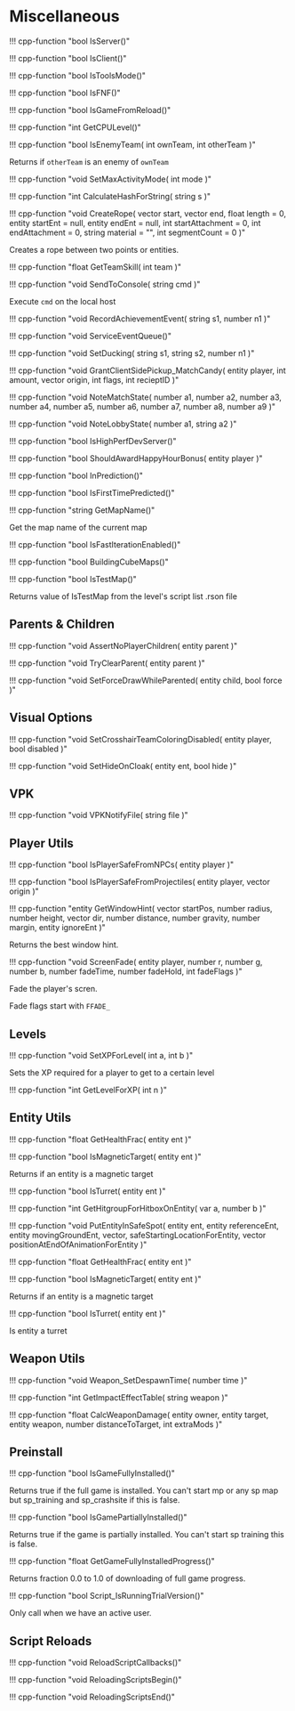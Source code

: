 # Miscellaneous

!!! cpp-function "bool IsServer()"

!!! cpp-function "bool IsClient()"

!!! cpp-function "bool IsToolsMode()"

!!! cpp-function "bool IsFNF()"

!!! cpp-function "bool IsGameFromReload()"

!!! cpp-function "int GetCPULevel()"

!!! cpp-function "bool IsEnemyTeam( int ownTeam, int otherTeam )"

  Returns if `otherTeam` is an enemy of `ownTeam`

!!! cpp-function "void SetMaxActivityMode( int mode )"

!!! cpp-function "int CalculateHashForString( string s )"

!!! cpp-function "void CreateRope( vector start, vector end, float length = 0, entity startEnt = null, entity endEnt = null, int startAttachment = 0, int endAttachment = 0, string material = "", int segmentCount = 0 )"

  Creates a rope between two points or entities.

!!! cpp-function "float GetTeamSkill( int team )"

!!! cpp-function "void SendToConsole( string cmd )"

  Execute `cmd` on the local host

!!! cpp-function "void RecordAchievementEvent( string s1, number n1 )"

!!! cpp-function "void ServiceEventQueue()"

!!! cpp-function "void SetDucking( string s1, string s2, number n1 )"

!!! cpp-function "void GrantClientSidePickup_MatchCandy( entity player, int amount, vector origin, int flags, int recieptID )"

!!! cpp-function "void NoteMatchState( number a1, number a2, number a3, number a4, number a5, number a6, number a7, number a8, number a9 )"

!!! cpp-function "void NoteLobbyState( number a1, string a2 )"

!!! cpp-function "bool IsHighPerfDevServer()"

!!! cpp-function "bool ShouldAwardHappyHourBonus( entity player )"

!!! cpp-function "bool InPrediction()"

!!! cpp-function "bool IsFirstTimePredicted()"

!!! cpp-function "string GetMapName()"

  Get the map name of the current map

!!! cpp-function "bool IsFastIterationEnabled()"

!!! cpp-function "bool BuildingCubeMaps()"

!!! cpp-function "bool IsTestMap()"

  Returns value of IsTestMap from the level's script list .rson file

## Parents & Children

!!! cpp-function "void AssertNoPlayerChildren( entity parent )"

!!! cpp-function "void TryClearParent( entity parent )"

!!! cpp-function "void SetForceDrawWhileParented( entity child, bool force )"

## Visual Options

!!! cpp-function "void SetCrosshairTeamColoringDisabled( entity player, bool disabled )"

!!! cpp-function "void SetHideOnCloak( entity ent, bool hide )"

## VPK

!!! cpp-function "void VPKNotifyFile( string file )"

## Player Utils

!!! cpp-function "bool IsPlayerSafeFromNPCs( entity player )"

!!! cpp-function "bool IsPlayerSafeFromProjectiles( entity player, vector origin )"

!!! cpp-function "entity GetWindowHint( vector startPos, number radius, number height, vector dir, number distance, number gravity, number margin, entity ignoreEnt )"

  Returns the best window hint.

!!! cpp-function "void ScreenFade( entity player, number r, number g, number b, number fadeTime, number fadeHold, int fadeFlags )"

  Fade the player's scren.

  Fade flags start with `FFADE_`

## Levels

!!! cpp-function "void SetXPForLevel( int a, int b )"

  Sets the XP required for a player to get to a certain level

!!! cpp-function "int GetLevelForXP( int n )"

## Entity Utils

!!! cpp-function "float GetHealthFrac( entity ent )"

!!! cpp-function "bool IsMagneticTarget( entity ent )"

  Returns if an entity is a magnetic target

!!! cpp-function "bool IsTurret( entity ent )"

!!! cpp-function "int GetHitgroupForHitboxOnEntity( var a, number b )"

!!! cpp-function "void PutEntityInSafeSpot( entity ent, entity referenceEnt, entity movingGroundEnt, vector, safeStartingLocationForEntity, vector positionAtEndOfAnimationForEntity )"

!!! cpp-function "float GetHealthFrac( entity ent )"

!!! cpp-function "bool IsMagneticTarget( entity ent )"

  Returns if an entity is a magnetic target

!!! cpp-function "bool IsTurret( entity ent )"

  Is entity a turret

## Weapon Utils

!!! cpp-function "void Weapon_SetDespawnTime( number time )"

!!! cpp-function "int GetImpactEffectTable( string weapon )"

!!! cpp-function "float CalcWeaponDamage( entity owner, entity target, entity weapon, number distanceToTarget, int extraMods )"

## Preinstall

!!! cpp-function "bool IsGameFullyInstalled()"

  Returns true if the full game is installed. You can't start mp or any sp map but sp_training and sp_crashsite if this is false.

!!! cpp-function "bool IsGamePartiallyInstalled()"

  Returns true if the game is partially installed. You can't start sp training this is false.

!!! cpp-function "float GetGameFullyInstalledProgress()"

  Returns fraction 0.0 to 1.0 of downloading of full game progress.

!!! cpp-function "bool Script_IsRunningTrialVersion()"

  Only call when we have an active user.

## Script Reloads

!!! cpp-function "void ReloadScriptCallbacks()"

!!! cpp-function "void ReloadingScriptsBegin()"

!!! cpp-function "void ReloadingScriptsEnd()"
